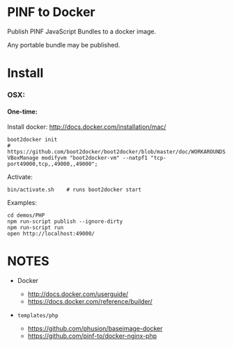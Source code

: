 PINF to Docker
==============

Publish PINF JavaScript Bundles to a docker image.

Any portable bundle may be published.



Install
=======

### OSX:

#### One-time:

Install docker: http://docs.docker.com/installation/mac/

    boot2docker init
    # https://github.com/boot2docker/boot2docker/blob/master/doc/WORKAROUNDS.md
    VBoxManage modifyvm "boot2docker-vm" --natpf1 "tcp-port49000,tcp,,49000,,49000";

Activate:

    bin/activate.sh    # runs boot2docker start

Examples:

    cd demos/PHP
    npm run-script publish --ignore-dirty
    npm run-script run
    open http://localhost:49000/


NOTES
=====

  * Docker
    * http://docs.docker.com/userguide/
    * https://docs.docker.com/reference/builder/

  * `templates/php`
    * https://github.com/phusion/baseimage-docker
    * https://github.com/pinf-to/docker-nginx-php
